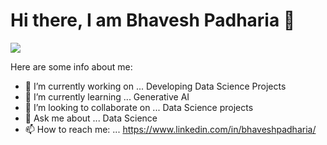 # Hi there, I am Bhavesh Padharia 👋 
![](https://komarev.com/ghpvc/?username=your-github-username)

Here are some info about me:

- 🔭 I’m currently working on ... Developing Data Science Projects
- 🌱 I’m currently learning ... Generative AI
- 👯 I’m looking to collaborate on ... Data Science projects
- 💬 Ask me about ... Data Science
- 📫 How to reach me: ... https://www.linkedin.com/in/bhaveshpadharia/



